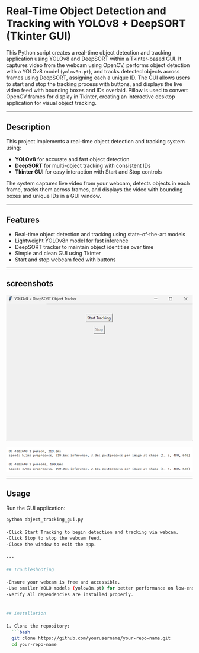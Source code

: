 # Real-Time Object Detection and Tracking with YOLOv8 + DeepSORT (Tkinter GUI)

This Python script creates a real-time object detection and tracking application using YOLOv8 and DeepSORT within a Tkinter-based GUI. It captures video from the webcam using OpenCV, performs object detection with a YOLOv8 model (`yolov8n.pt`), and tracks detected objects across frames using DeepSORT, assigning each a unique ID. The GUI allows users to start and stop the tracking process with buttons, and displays the live video feed with bounding boxes and IDs overlaid. Pillow is used to convert OpenCV frames for display in Tkinter, creating an interactive desktop application for visual object tracking.
 

---

## Description

This project implements a real-time object detection and tracking system using:

- **YOLOv8** for accurate and fast object detection  
- **DeepSORT** for multi-object tracking with consistent IDs  
- **Tkinter GUI** for easy interaction with Start and Stop controls  

The system captures live video from your webcam, detects objects in each frame, tracks them across frames, and displays the video with bounding boxes and unique IDs in a GUI window.

---

## Features

- Real-time object detection and tracking using state-of-the-art models  
- Lightweight YOLOv8n model for fast inference  
- DeepSORT tracker to maintain object identities over time  
- Simple and clean GUI using Tkinter  
- Start and stop webcam feed with buttons  

---

## screenshots

![Demo Screenshot](sc3.png) 

![Demo Screenshot](sc4.png) 

---

## Usage

Run the GUI application:

 ```bash
python object_tracking_gui.py

-Click Start Tracking to begin detection and tracking via webcam.
-Click Stop to stop the webcam feed.
-Close the window to exit the app.

---

## Troubleshooting

-Ensure your webcam is free and accessible.
-Use smaller YOLO models (yolov8n.pt) for better performance on low-end hardware.
-Verify all dependencies are installed properly.


## Installation

1. Clone the repository:
   ```bash
   git clone https://github.com/yourusername/your-repo-name.git
   cd your-repo-name
